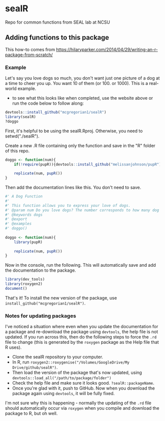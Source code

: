 # sealR
 Repo for common functions from SEAL lab at NCSU

## Adding functions to this package
This how-to comes from https://hilaryparker.com/2014/04/29/writing-an-r-package-from-scratch/

### Example
Let's say you love dogs so much, you don't want just one picture of a dog at a time to cheer you up. You want 10 of them (or 100. or 1000). This is a real-world example.
- to see what this looks like when completed, use the website above or run the code below to follow along:
```r
devtools::install_github("mcgregorian1/sealR")
library(sealR)
?doggo
```

First, it's helpful to be using the sealR.Rproj. Otherwise, you need to setwd("./sealR").

Create a new .R file containing only the function and save in the "R" folder of this repo.
```r
doggo <- function(num){
    if(!require(pupR)){devtools::install_github("melissanjohnson/pupR"); library(pupR)}
    
    replicate(num, pupR())
}
```
Then add the documentation lines like this. You don't need to save.
```r
#' A Dog Function
#'
#' This function allows you to express your love of dogs.
#' @param num Do you love dogs? The number corresponds to how many dog pictures you would like to see to cheer you up.
#' @keywords dogs
#' @export
#' @examples
#' doggo()
 
doggo <- function(num){
    library(pupR)
    
    replicate(num, pupR())
}
```

Now in the console, run the following. This will automatically save and add the documentation to the package.
```r
library(dev_tools)
library(roxygen2)
document()
```

That's it! To install the new version of the package, use `install_github("mcgregorian1/sealR")`.

### Notes for updating packages
I've noticed a situation where even when you update the documentation for a package and re-download the package using `devtools`, the help file is not updated. If you run across this, then do the following steps to force the `.rd` file to change (this is generated by the `roxygen` package as the Help file that R uses).
- Clone the sealR repository to your computer.
- In R, run `roxygen2::roxygenise("/Volumes/GoogleDrive/My Drive/github/sealR")`.
- Then load the version of the package that's now updated, using `devtools::load_all("/path/to/package/folder")`
- Check the help file and make sure it looks good. `?sealR::packageName`.
- Once you're glad with it, push to GitHub. Now when you download the package again using `devtools`, it will be fully fixed.

I'm not sure why this is happening - normally the updating of the `.rd` file should automatically occur via `roxygen` when you compile and download the package to R, but oh well.
